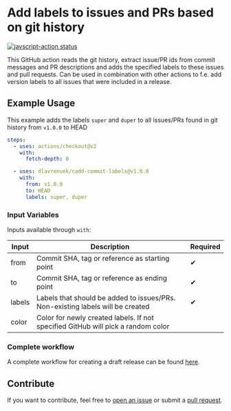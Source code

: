 # Add labels to issues and PRs based on git history

<a href="https://github.com/dlavrenuek/add-commit-labels/actions"><img alt="javscript-action status" src="https://github.com/dlavrenuek/add-commit-labels/workflows/development/badge.svg"></a>

This GitHub action reads the git history, extract issue/PR ids from commit messages and PR descriptions and adds the
specified labels to these issues and pull requests. Can be used in combination with other actions to f.e. add version
labels to all issues that were included in a release.

## Example Usage

This example adds the labels `super` and `duper` to all issues/PRs found in git history from `v1.0.0` to HEAD

```yaml
steps:
  - uses: actions/checkout@v2
    with:
      fetch-depth: 0

  - uses: dlavrenuek/cadd-commit-labels@v1.0.0
    with:
      from: v1.0.0
      to: HEAD
      labels: super, duper
```

### Input Variables

Inputs available through `with`:

| Input  | Description                                                                      | Required |
|--------|----------------------------------------------------------------------------------| ------- |
| from   | Commit SHA, tag or reference as starting point                                   | ✔       |
| to     | Commit SHA, tag or reference as ending point                                     | ✔       |
| labels | Labels that should be added to issues/PRs. Non-existing labels will be created   | ✔       |
| color  | Color for newly created labels. If not specified GitHub will pick a random color |         |

### Complete workflow

A complete workflow for creating a draft release can be
found [here](https://github.com/dlavrenuek/add-commit-labels/blob/master/.github/workflows/release.yml).

## Contribute

If you want to contribute, feel free to [open an issue](https://github.com/dlavrenuek/add-commit-labels/issues) or
submit a [pull request](https://github.com/dlavrenuek/add-commit-labels/pulls).

